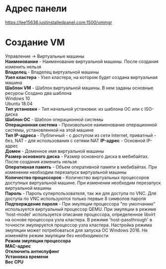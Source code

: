 # Адрес панели  
https://lee15636.justinstalledpanel.com:1500/vmmgr  

# **Создание VM**  
Управление -> Виртуальные машины  
**Наименование** - Наименование виртуальной машины. После создания изменить нельзя  
**Владелец** - 
Владелец виртуальной машины  
**Узел кластера** - Узел кластера, на котором будет создана виртуальная машина  
**Шаблон VM** - Шаблон виртуальной машины. В нем заданы основные ресурсы
Создано два шаблона  
Windows 10  
Ubuntu 18.04  
**Тип установки** - Тип начальной установки: из шаблона ОС или с ISO-диска  
**Шаблон ОС** - Шаблон операционной системы  
**Операционная система** - Произвольное наименование операционной системы, установленной на этой машине  
**Тип IP-адреса** - Публичный - с доступом из сети Internet, приватный - без, NAT - для использования с сетями NAT
**IP-адрес** - Основной IP-адрес  
**Домен** - Доменное имя виртуальной машины  
**Размер основного диска** - Размер основного диска в мебибайтах. После создания изменить нельзя  
**Оперативная память** - Объем оперативной памяти в мебибайтах. При изменении необходим перезапуск виртуальной машины  
**Количество процессоров** - Количество виртуальных процессоров доступных виртуальной машине. При изменении необходим перезапуск виртуальной машины  
**Пароль** - Пароль суперпользователя, так же для доступа по VNC. Для доступа по VNC используются только первые 8 символов пароля  
**Подтверждение пароля** - При эмуляции процессора "по умолчанию" используется виртуальный процессор QEMU. При эмуляции в режиме 'host-model' используется описание процессора, определенное libvirt на основе процессора узла кластера. В режиме 'host-passthrough' в точности эмулируется процессор узла кластера. Настройка режима эмуляции может потребоваться для запуска ОС Windows 2016. Не изменяйте режим эмуляции без необходимости  
**Режим эмуляции процессора**  
**MAC-адрес**  
**Отключить антиспуфинг**  
**Установка времени**  
**Вес CPU**  



